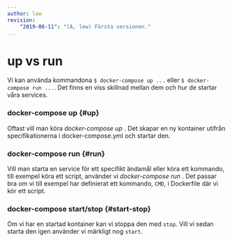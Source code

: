 ```yaml
---
author: lew
revision:
    "2019-06-11": "(A, lew) Första versionen."
...
```

up vs run
=======================

Vi kan använda kommandona `$ docker-compose up ...` eller `$ docker-compose run ...`. Det finns en viss skillnad mellan dem och hur de startar våra services.



### docker-compose up {#up}

Oftast vill man köra *docker-compose up <service>*. Det skapar en ny kontainer utifrån specifikationerna i docker-compose.yml och startar den.



### docker-compose run {#run}

Vill man starta en service för ett specifikt ändamål eller köra ett kommando, till exempel köra ett script, använder vi *docker-compose run <service>*. Det passar bra om vi till exempel har definierat ett kommando, `CMD`, i Dockerfile där vi kör ett script.



### docker-compose start/stop {#start-stop}

Om vi har en startad kontainer kan vi stoppa den med `stop`. Vill vi sedan starta den igen använder vi märkligt nog `start`.
